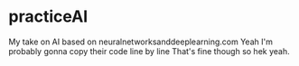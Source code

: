 # practiceAI

My take on AI based on neuralnetworksanddeeplearning.com
Yeah I'm probably gonna copy their code line by line
That's fine though so hek yeah.

